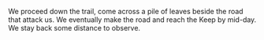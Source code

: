 We proceed down the trail, come across a pile of leaves beside the road that attack us. We eventually make the road and reach the Keep by mid-day. We stay back some distance to observe.

